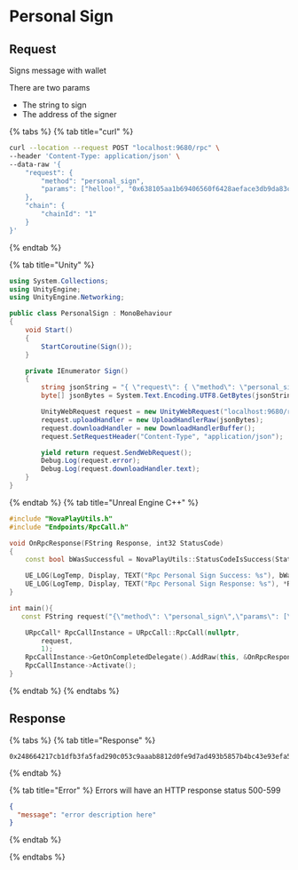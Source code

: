 # Personal Sign

## Request

Signs message with wallet

There are two params

- The string to sign
- The address of the signer

{% tabs %}
{% tab title="curl" %}

```bash
curl --location --request POST "localhost:9680/rpc" \
--header 'Content-Type: application/json' \
--data-raw '{
    "request": {
        "method": "personal_sign",
        "params": ["helloo!", "0x638105aa1b69406560f6428aeface3db9da83c64"]
    },
    "chain": {
        "chainId": "1"
    }
}'
```

{% endtab %}

{% tab title="Unity" %}

```csharp
using System.Collections;
using UnityEngine;
using UnityEngine.Networking;

public class PersonalSign : MonoBehaviour
{
    void Start()
    {
        StartCoroutine(Sign());
    }

    private IEnumerator Sign()
    {
        string jsonString = "{ \"request\": { \"method\": \"personal_sign\", \"params\": [\"helloo!\", \"0x638105aa1b69406560f6428aeface3db9da83c64\"] }, \"chain\": { \"chainId\": \"5\" } }";
        byte[] jsonBytes = System.Text.Encoding.UTF8.GetBytes(jsonString);

        UnityWebRequest request = new UnityWebRequest("localhost:9680/rpc", "POST");
        request.uploadHandler = new UploadHandlerRaw(jsonBytes);
        request.downloadHandler = new DownloadHandlerBuffer();
        request.SetRequestHeader("Content-Type", "application/json");

        yield return request.SendWebRequest();
        Debug.Log(request.error);
        Debug.Log(request.downloadHandler.text);
    }
}

```

{% endtab %}
{% tab title="Unreal Engine C++" %}

```cpp
#include "NovaPlayUtils.h"
#include "Endpoints/RpcCall.h"

void OnRpcResponse(FString Response, int32 StatusCode)
{
	const bool bWasSuccessful = NovaPlayUtils::StatusCodeIsSuccess(StatusCode);

	UE_LOG(LogTemp, Display, TEXT("Rpc Personal Sign Success: %s"), bWasSuccessful ? "true" : "false");
	UE_LOG(LogTemp, Display, TEXT("Rpc Personal Sign Response: %s"), *Response);
}

int main(){
   const FString request("{\"method\": \"personal_sign\",\"params\": [\"helloo!\", \"0x638105aa1b69406560f6428aeface3db9da83c64\"]}")

	URpcCall* RpcCallInstance = URpcCall::RpcCall(nullptr,
		request,
		1);
	RpcCallInstance->GetOnCompletedDelegate().AddRaw(this, &OnRpcResponse);
	RpcCallInstance->Activate();
}
```

{% endtab %}
{% endtabs %}

## Response

{% tabs %}
{% tab title="Response" %}

```
0x248664217cb1dfb3fa5fad290c053c9aaab8812d0fe9d7ad493b5857b4bc43e93efa51c1fdedff937d0b0919f8f6326c511e688a3fce631cd309b524f518bd081c
```

{% endtab %}

{% tab title="Error" %}
Errors will have an HTTP response status 500-599

```json
{
  "message": "error description here"
}
```

{% endtab %}

{% endtabs %}
